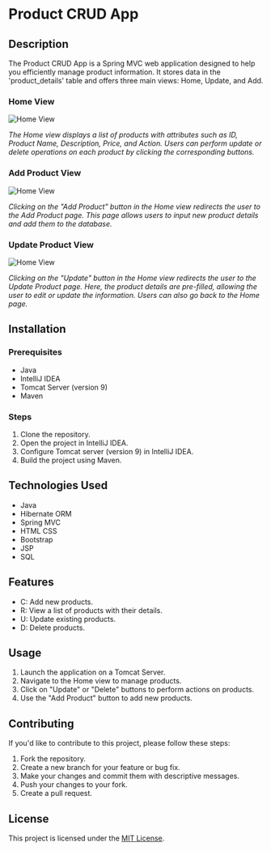 # Product CRUD App

## Description

The Product CRUD App is a Spring MVC web application designed to help you efficiently manage product information. It stores data in the 'product_details' table and offers three main views: Home, Update, and Add.

### Home View
![Home View](https://i.ibb.co/yVQ5yLM/home.png)

*The Home view displays a list of products with attributes such as ID, Product Name, Description, Price, and Action. Users can perform update or delete operations on each product by clicking the corresponding buttons.*

### Add Product View
![Home View](https://i.ibb.co/3zbKz6z/Add.png)

*Clicking on the "Add Product" button in the Home view redirects the user to the Add Product page. This page allows users to input new product details and add them to the database.*

### Update Product View
![Home View](https://i.ibb.co/f0vXVJK/update.png)

*Clicking on the "Update" button in the Home view redirects the user to the Update Product page. Here, the product details are pre-filled, allowing the user to edit or update the information. Users can also go back to the Home page.*


## Installation

### Prerequisites
- Java
- IntelliJ IDEA
- Tomcat Server (version 9)
- Maven

### Steps
<ol>
    <li>Clone the repository.</li>
    <li>Open the project in IntelliJ IDEA.</li>
    <li>Configure Tomcat server (version 9) in IntelliJ IDEA.</li>
    <li>Build the project using Maven.</li>
</ol>

## Technologies Used
- Java
- Hibernate ORM
- Spring MVC
- HTML CSS
- Bootstrap
- JSP
- SQL
    
## Features
- C: Add new products.
- R: View a list of products with their details.
- U: Update existing products.
- D: Delete products.

## Usage
1. Launch the application on a Tomcat Server.
2. Navigate to the Home view to manage products.
3. Click on "Update" or "Delete" buttons to perform actions on products.
4. Use the "Add Product" button to add new products.

## Contributing
If you'd like to contribute to this project, please follow these steps:

1. Fork the repository.
2. Create a new branch for your feature or bug fix.
3. Make your changes and commit them with descriptive messages.
4. Push your changes to your fork.
5. Create a pull request.

## License
This project is licensed under the [MIT License](LICENSE).